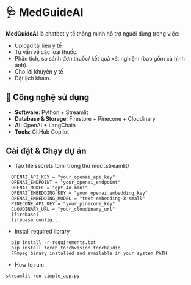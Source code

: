 # 🩺 MedGuideAI
**MedGuideAI** là chatbot y tế thông minh hỗ trợ người dùng trong việc:
- Upload tài liệu y tế
- Tư vấn về các loại thuốc.
- Phân tích, so sánh đơn thuốc/ kết quả xét nghiệm (bao gồm cả hình ảnh).
- Cho lời khuyên y tế
- Đặt lịch khám.

## 🚀 Công nghệ sử dụng
- **Software**: Python + Streamlit
- **Database & Storage**: Firestore + Pinecone + Cloudinary
- **AI**: OpenAI + LangChain
- **Tools**: GitHub Copilot

## Cài đặt & Chạy dự án
- Tạo file secrets.toml trong thư mục .streamlit/
```
  OPENAI_API_KEY = "your_openai_api_key"
  OPENAI_ENDPOINT = "your_openai_endpoint"
  OPENAI_MODEL = "gpt-4o-mini"
  OPENAI_EMBEDDING_KEY = "your_openai_embedding_key"
  OPENAI_EMBEDDING_MODEL = "text-embedding-3-small"
  PINECONE_API_KEY = "your_pinecone_key"
  CLOUDINARY_URL = "your_cloudinary_url"
  [firebase]
  firebase config...
```

- Install required library
```
  pip install -r requirements.txt
  pip install torch torchvision torchaudio
  FFmpeg binary installed and available in your system PATH
```

- How to run: 
```
streamlit run simple_app.py
```
